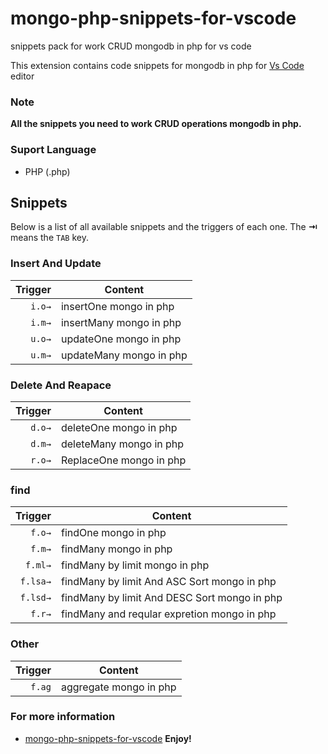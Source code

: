 # mongo-php-snippets-for-vscode
snippets pack for work CRUD mongodb in php for vs code

This extension contains code snippets for mongodb in php for [Vs Code][code] editor

### Note
**All the snippets you need to  work CRUD operations mongodb in php.**

### Suport Language
* PHP (.php)
## Snippets
Below is a list of all available snippets and the triggers of each one. The **⇥** means the `TAB` key.

### Insert And Update 
| Trigger  | Content |
| -------: | ------- |
| `i.o→`   | insertOne  mongo in php|
| `i.m→`   | insertMany mongo in php|
| `u.o→`   | updateOne  mongo in php|
| `u.m→`   | updateMany mongo in php|


### Delete And Reapace
| Trigger  | Content |
| -------: | ------- |
| `d.o→`   | deleteOne  mongo in php|
| `d.m→`   | deleteMany mongo in php|
| `r.o→`   | ReplaceOne mongo in php|

### find
| Trigger  | Content |
| -------: | ------- |
| `f.o→`   | findOne  mongo in php|
| `f.m→`   | findMany mongo in php|
| `f.ml→`  | findMany by limit mongo in php|
| `f.lsa→` | findMany by limit And ASC Sort mongo in php|
| `f.lsd→` | findMany by limit And DESC Sort mongo in php|
| `f.r→` | findMany and reqular expretion mongo in php|

### Other
| Trigger | Content |
| ------: | ------- |
| `f.ag`  | aggregate mongo in php |  

[code]: https://code.visualstudio.com/

### For more information
* [mongo-php-snippets-for-vscode](https://github.com/hadi78m/mongo-php-snippets-for-vscode)
**Enjoy!**
